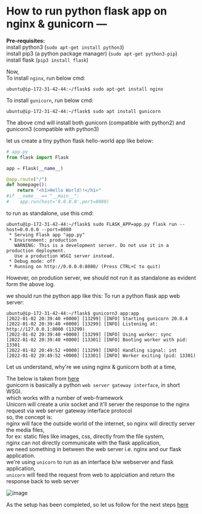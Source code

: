 # How to run python flask app on nginx & gunicorn — 

**Pre-requisites:**  
install python3 (`sudo apt-get install python3`)  
install pip3 (a python package manager) (`sudo apt-get python3-pip`)  
install flask (`pip3 install flask`)  

Now,  
To install `nginx`, run below cmd:  

```shell
ubuntu@ip-172-31-42-44:~/flask$ sudo apt-get install nginx
```

To install `gunicorn`, run below cmd:  

```shell
ubuntu@ip-172-31-42-44:~/flask$ sudo apt install gunicorn
```

The above cmd will install both gunicorn (compatible with python2) and gunicorn3 (compatible with python3)  


let us create a tiny python flask hello-world app like below:  

```python
# app.py
from flask import Flask

app = Flask(__name__)

@app.route("/")
def homepage():
    return "<h1>Hello World!!</h1>"
#if __name__ == "__main__":
#    app.run(host='0.0.0.0',port=8080)
```

to run as standalone, use this cmd:  
```shell
ubuntu@ip-172-31-42-44:~/flask$ sudo FLASK_APP=app.py flask run --host=0.0.0.0 --port=8080
 * Serving Flask app "app.py"
 * Environment: production
   WARNING: This is a development server. Do not use it in a production deployment.
   Use a production WSGI server instead.
 * Debug mode: off
 * Running on http://0.0.0.0:8080/ (Press CTRL+C to quit)
```

However, on prodution server, we should not run it as standalone as evident form the above log.  

we should run the python app like this:  To run a python flask app web server:  

```shell
ubuntu@ip-172-31-42-44:~/flask$ gunicorn3 app:app
[2022-01-02 20:39:40 +0000] [13299] [INFO] Starting gunicorn 20.0.4
[2022-01-02 20:39:40 +0000] [13299] [INFO] Listening at: http://127.0.0.1:8000 (13299)
[2022-01-02 20:39:40 +0000] [13299] [INFO] Using worker: sync
[2022-01-02 20:39:40 +0000] [13301] [INFO] Booting worker with pid: 13301
[2022-01-02 20:49:52 +0000] [13299] [INFO] Handling signal: int
[2022-01-02 20:49:52 +0000] [13301] [INFO] Worker exiting (pid: 13301)
```

Let us understand, why're we using nginx & gunicorn both at a time,  

The below is taken from [here](https://www.youtube.com/watch?v=fbljSY54u20)  
gunicorn is basically a python `web server gateway interface`, in short WSGI.  
which works with a number of web-framework  
Unicorn will create a unix socket and it'll server the response to the nginx request via web server gateway interface protocol  
so, the concept is:  
nginx will face the outside world of the internet, so nginx will directly server the media files,  
for ex: static files like images, css, directly from the file system,  
nginx can not directly communicate with the flask application,  
we need something in between the web server i.e. nginx and our flask application.  
we're using `unicorn` to run as an interface b/w webserver and flask application,  
`unicorn` will feed the request from web to applciation and return the response back to web server  

![image](https://user-images.githubusercontent.com/26399543/147892888-c68294d8-101f-4aef-9041-646f944bb10b.png)  

As the setup has been completed, so let us follow for the next steps [here](https://github.com/TheCodeCache/security/blob/master/SSL%20Certificate%20-%20Self%20Sign-In.md)  
